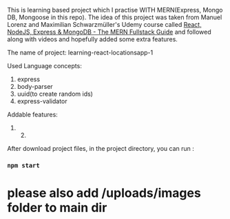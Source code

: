 This is learning based project which I practise WITH MERN(Express, Mongo DB, Mongoose in this repo). The idea of this project was taken from Manuel Lorenz and Maximilian Schwarzmüller's Udemy course called [React, NodeJS, Express & MongoDB - The MERN Fullstack Guide](https://www.udemy.com/course/react-nodejs-express-mongodb-the-mern-fullstack-guide/) and followed along with videos and hopefully added some extra features.

The name of project: learning-react-locationsapp-1

Used Language concepts:

1. express
2. body-parser
3. uuid(to create random ids)
4. express-validator

Addable features:

1. 2.

After download project files, in the project directory, you can run :

### `npm start`

# please also add /uploads/images folder to main dir
